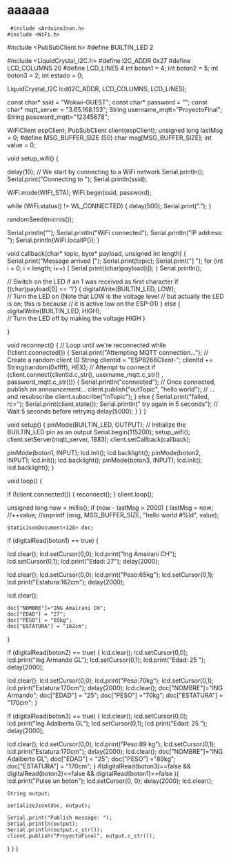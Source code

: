 # aaaaaa
     #include <ArduinoJson.h>
    #include <WiFi.h>
#include <PubSubClient.h>
#define BUILTIN_LED 2

#include <LiquidCrystal_I2C.h>
#define I2C_ADDR 0x27 
#define LCD_COLUMNS 20
#define LCD_LINES 4
int boton1 = 4;
int boton2 = 5;
int boton3 = 2;
int estado = 0;

LiquidCrystal_I2C lcd(I2C_ADDR, LCD_COLUMNS, LCD_LINES);

const char* ssid = "Wokwi-GUEST";
const char* password = "";
const char* mqtt_server = "3.65.168.153";
String username_mqtt="ProyectoFinal";
String password_mqtt="12345678";

WiFiClient espClient;
PubSubClient client(espClient);
unsigned long lastMsg = 0;
#define MSG_BUFFER_SIZE  (50)
char msg[MSG_BUFFER_SIZE];
int value = 0;

void setup_wifi() {

  delay(10);
  // We start by connecting to a WiFi network
  Serial.println();
  Serial.print("Connecting to ");
  Serial.println(ssid);

  WiFi.mode(WIFI_STA);
  WiFi.begin(ssid, password);

  while (WiFi.status() != WL_CONNECTED) {
    delay(500);
    Serial.print(".");
  }

  randomSeed(micros());

  Serial.println("");
  Serial.println("WiFi connected");
  Serial.println("IP address: ");
  Serial.println(WiFi.localIP());
}

void callback(char* topic, byte* payload, unsigned int length) {
  Serial.print("Message arrived [");
  Serial.print(topic);
  Serial.print("] ");
  for (int i = 0; i < length; i++) {
    Serial.print((char)payload[i]);
  }
  Serial.println();

  // Switch on the LED if an 1 was received as first character
  if ((char)payload[0] == '1') {
    digitalWrite(BUILTIN_LED, LOW);   
    // Turn the LED on (Note that LOW is the voltage level
    // but actually the LED is on; this is because
    // it is active low on the ESP-01)
  } else {
    digitalWrite(BUILTIN_LED, HIGH);  
    // Turn the LED off by making the voltage HIGH
  }

}

void reconnect() {
  // Loop until we're reconnected
  while (!client.connected()) {
    Serial.print("Attempting MQTT connection...");
    // Create a random client ID
    String clientId = "ESP8266Client-";
    clientId += String(random(0xffff), HEX);
    // Attempt to connect
    if (client.connect(clientId.c_str(), username_mqtt.c_str() , password_mqtt.c_str())) {
      Serial.println("connected");
      // Once connected, publish an announcement...
      client.publish("outTopic", "hello world");
      // ... and resubscribe
      client.subscribe("inTopic");
    } else {
      Serial.print("failed, rc=");
      Serial.print(client.state());
      Serial.println(" try again in 5 seconds");
      // Wait 5 seconds before retrying
      delay(5000);
    }
  }
}

void setup() {
  pinMode(BUILTIN_LED, OUTPUT);     // Initialize the BUILTIN_LED pin as an output
  Serial.begin(115200);
  setup_wifi();
  client.setServer(mqtt_server, 1883);
  client.setCallback(callback);

 pinMode(boton1, INPUT);
  lcd.init(); 
  lcd.backlight();
 pinMode(boton2, INPUT);
  lcd.init(); 
  lcd.backlight();
 pinMode(boton3, INPUT);
  lcd.init(); 
  lcd.backlight();
}

void loop() {
 
  
  
if (!client.connected()) {
    reconnect();
  }
  client.loop();

  unsigned long now = millis();
  if (now - lastMsg > 2000) {
    lastMsg = now;
    //++value;
    //snprintf (msg, MSG_BUFFER_SIZE, "hello world #%ld", value);

    StaticJsonDocument<128> doc;

 if (digitalRead(boton1) == true) {
  
  lcd.clear();
  lcd.setCursor(0,0);
  lcd.print("Ing Amairani CH");
  lcd.setCursor(0,1);
  lcd.print("Edad: 27");
  delay(2000); 
 
  lcd.clear();
  lcd.setCursor(0,0);
  lcd.print("Peso:65kg");
  lcd.setCursor(0,1);
  lcd.print("Estatura:162cm");
  delay(2000);

  lcd.clear();

    doc["NOMBRE"]="ING Amairani CH";
    doc["EDAD"] = "27";
    doc["PESO"] = "65kg";
    doc["ESTATURA"] = "162cm";
}

if (digitalRead(boton2) == true) {
  lcd.clear();
  lcd.setCursor(0,0);
  lcd.print("Ing Armando GL");
  lcd.setCursor(0,1);
  lcd.print("Edad: 25 ");
  delay(2000);

  lcd.clear();
  lcd.setCursor(0,0);
  lcd.print("Peso:70kg");
  lcd.setCursor(0,1);
  lcd.print("Estatura:170cm");
 delay(2000);
 lcd.clear();
    doc["NOMBRE"]="ING Armando";
    doc["EDAD"] = "25";
    doc["PESO"] ="70kg";
    doc["ESTATURA"] = "170cm";
}
 
if (digitalRead(boton3) == true) {
  lcd.clear();
  lcd.setCursor(0,0);
  lcd.print("Ing Adalberto GL");
  lcd.setCursor(0,1);
  lcd.print("Edad: 25  ");
  delay(2000);

  lcd.clear();
  lcd.setCursor(0,0);
  lcd.print("Peso:89 kg");
  lcd.setCursor(0,1);
  lcd.print("Estatura:170cm");
 delay(2000);
 lcd.clear();
    doc["NOMBRE"]="ING Adalberto GL";
    doc["EDAD"] = "25";
    doc["PESO"] ="89kg";
    doc["ESTATURA"] = "170cm";
}
if(digitalRead(boton3)==false && digitalRead(boton2)==false && digitalRead(boton1)==false ){
  lcd.print("Pulse un boton");
  lcd.setCursor(0, 0); 
  delay(2000); 
  lcd.clear();    
   
    String output;
    
    serializeJson(doc, output);

    Serial.print("Publish message: ");
    Serial.println(output);
    Serial.println(output.c_str());
    client.publish("ProyectoFinal", output.c_str());
  }
}
}
